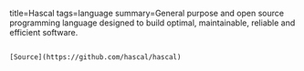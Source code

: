 title=Hascal
tags=language
summary=General purpose and open source programming language designed to build optimal, maintainable, reliable and efficient software.
~~~~~~

[Source](https://github.com/hascal/hascal)

